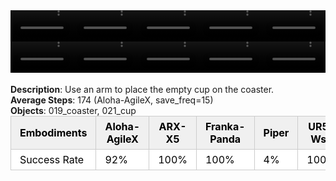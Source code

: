 <!DOCTYPE html>
<html lang="en">
<body>
    <div style="display: flex;">
        <video src="./task_video_clean/place_empty_cup/aloha-agilex_head.mp4" controls loop muted autoplay style="width: 20.0%;"></video>
        <video src="./task_video_clean/place_empty_cup/franka-panda_head.mp4" controls loop muted autoplay style="width: 20.0%;"></video>
        <video src="./task_video_clean/place_empty_cup/ARX-X5_head.mp4" controls loop muted autoplay style="width: 20.0%;"></video>
        <video src="./task_video_clean/place_empty_cup/piper_head.mp4" controls loop muted autoplay style="width: 20.0%;"></video>
        <video src="./task_video_clean/place_empty_cup/ur5-wsg_head.mp4" controls loop muted autoplay style="width: 20.0%;"></video>
    </div>
    <div style="display: flex;">
        <video src="./task_video_clean/place_empty_cup/aloha-agilex_world.mp4" controls loop muted autoplay style="width: 20.0%;"></video>
        <video src="./task_video_clean/place_empty_cup/franka-panda_world.mp4" controls loop muted autoplay style="width: 20.0%;"></video>
        <video src="./task_video_clean/place_empty_cup/ARX-X5_world.mp4" controls loop muted autoplay style="width: 20.0%;"></video>
        <video src="./task_video_clean/place_empty_cup/piper_world.mp4" controls loop muted autoplay style="width: 20.0%;"></video>
        <video src="./task_video_clean/place_empty_cup/ur5-wsg_world.mp4" controls loop muted autoplay style="width: 20.0%;"></video>
    </div>
    <br><b>Description</b>: Use an arm to place the empty cup on the coaster.<br>
    <b>Average Steps</b>: 174 (Aloha-AgileX, save_freq=15)<br>
    <b>Objects</b>: 019_coaster, 021_cup<br>
    <table style="margin:0 auto;border-collapse:collapse;width:auto;min-width:180px;background-color:white;">
        <thead>
            <tr style="background:#f0f0f0;">
                <th style="border:1px solid #ccc;padding:6px 14px;color:black;">Embodiments</th>
                <th style="border:1px solid #ccc;padding:6px 14px;color:black;">Aloha-AgileX</th>
                <th style="border:1px solid #ccc;padding:6px 14px;color:black;">ARX-X5</th>
                <th style="border:1px solid #ccc;padding:6px 14px;color:black;">Franka-Panda</th>
                <th style="border:1px solid #ccc;padding:6px 14px;color:black;">Piper</th>
                <th style="border:1px solid #ccc;padding:6px 14px;color:black;">UR5-Wsg</th>
            </tr>
        </thead>
        <tbody>
            <tr style="background:white;">
                <td style="border:1px solid #ccc;padding:6px 14px;color:black;">Success Rate</td>
                <td style="border:1px solid #ccc;padding:6px 14px;color:black;">92%</td>
                <td style="border:1px solid #ccc;padding:6px 14px;color:black;">100%</td>
                <td style="border:1px solid #ccc;padding:6px 14px;color:black;">100%</td>
                <td style="border:1px solid #ccc;padding:6px 14px;color:black;">4%</td>
                <td style="border:1px solid #ccc;padding:6px 14px;color:black;">100%</td>
            </tr>
        </tbody>
    </table>
</body>
</html>
